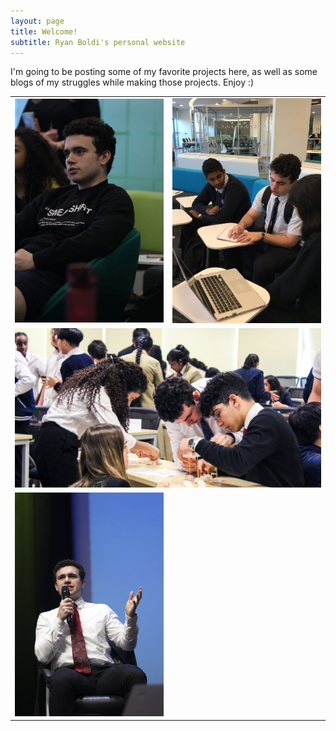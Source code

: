```yaml
---
layout: page
title: Welcome!
subtitle: Ryan Boldi's personal website
---
```

 I'm going to be posting some of my favorite projects here, as well as some blogs of my struggles while making those projects. Enjoy :)
<table style="margin-left:auto;margin-right:auto;"><tr>
<td> 
<img src="/img/home_page/ryan1.jpg" alt="A picture of Ryan during a leadership seminar" style="width: 300px;"/> </td>
<td> 
<img src="/img/home_page/Helping1.jpg" alt="Ryan helping another student come up with an implementation for her competition idea" style="width: 300px;"> </td>
</tr>
<tr>
<td colspan="2">
<img src="/img/home_page/stem3.jpg" alt="Ryan working with his team to build a spaghetti tower for a STEM competition" style="width: 620px;"> </td> </tr>
<tr>
<td><img src="/img/home_page/public_speaking_downsized2.jpg" alt="Ryan speaking during his campaign for Head Boy 2020" style="width: 300px;"></td>
</tr></table>